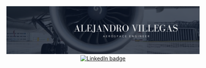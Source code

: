 <div id="header" align="center">
  <img decoding="async" src="Portada.png" width="800"/>
</div>

<div align="center">
  <a href="https://www.linkedin.com/in/alejandro-villegas-mata-aeroengineer/">
    <img src="https://img.shields.io/badge/LinkedIn-0077B5?style=for-the-badge&logo=linkedin&logoColor=white" alt="LinkedIn badge"/>
  </a>
</div>

<div id="badges" align="center">
<img decoding="async" src="https://visitor-badge-reloaded.herokuapp.com/badge?page_id=noelianav91.noelianav91&color=00cf00" alt=""/>
</div>
